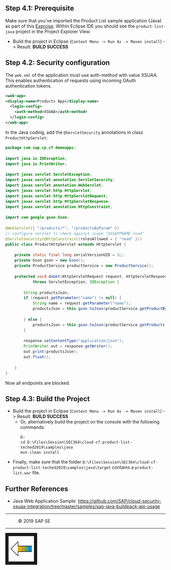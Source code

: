 
## Step 4.1: Prerequisite
Make sure that you've imported the Product List sample application (Java) as part of this [Exercise](/docs/02_clone/README.md).
Within Eclipse IDE you should see the `product-list-java` project in the Project Explorer View.

* Build the project in Eclipse (`Context Menu -> Run As -> Maven install`) -> Result: **BUILD SUCCESS**

## Step 4.2: Security configuration

The `web.xml` of the application must use auth-method with value XSUAA. This enables authentication of requests using incoming OAuth authentication tokens.

```xml
<web-app>
<display-name>Products App</display-name>
  <login-config> 
    <auth-method>XSUAA</auth-method>
  </login-config> 
</web-app> 
```
In the Java coding, add the `@ServletSecurity` annotations in class `ProductHttpServlet`:
```java
package com.sap.cp.cf.demoapps;

import java.io.IOException;
import java.io.PrintWriter;

import javax.servlet.ServletException;
import javax.servlet.annotation.ServletSecurity;
import javax.servlet.annotation.WebServlet;
import javax.servlet.http.HttpServlet;
import javax.servlet.http.HttpServletRequest;
import javax.servlet.http.HttpServletResponse;
import javax.servlet.annotation.HttpConstraint;

import com.google.gson.Gson;

@WebServlet({ "/products/*", "/productsByParam" })
// configure servlet to check against scope "$XSAPPNAME.read"
@ServletSecurity(@HttpConstraint(rolesAllowed = { "read" }))
public class ProductHttpServlet extends HttpServlet {

    private static final long serialVersionUID = 1L;
    private Gson gson = new Gson();
    private ProductService productService = new ProductService();

    protected void doGet(HttpServletRequest request, HttpServletResponse response)
            throws ServletException, IOException {

        String productsJson;
        if (request.getParameter("name") != null) {
            String name = request.getParameter("name");
            productsJson = this.gson.toJson(productService.getProductByName(name));

        } else {
            productsJson = this.gson.toJson(productService.getProducts());
        }

        response.setContentType("application/json");
        PrintWriter out = response.getWriter();
        out.print(productsJson);
        out.flush();

    }
}

```

Now all endpoints are blocked.


## Step 4.3: Build the Project
* Build the project in Eclipse (`Context Menu -> Run As -> Maven install`) -> Result: **BUILD SUCCESS**
  * Or, alternatively build the project on the console with the following commands:
    ```
    D:
    cd D:\Files\Session\SEC364\cloud-cf-product-list-teched2019\samples\java
    mvn clean install
    ```
* Finally, make sure that the folder `D:\Files\Session\SEC364\cloud-cf-product-list-teched2019\samples\java\target` contains a `product-list.war` file. 

## Further References
- Java Web Application Sample: https://github.com/SAP/cloud-security-xsuaa-integration/tree/master/samples/sap-java-buildpack-api-usage

***
<dl>
  <dd>
  <div class="footer">&copy; 2019 SAP SE</div>
  </dd>
</dl>
<hr>
<a href="/docs/09_secure/README.md#step-5-deploy-approuter-and-application-to-cloud-foundry">
  <img src="/docs/img/arrow_left.png" height="80" border="10" align="left" alt="Continue Exercise" title="Continue Exercise: Secure application">
</a>
